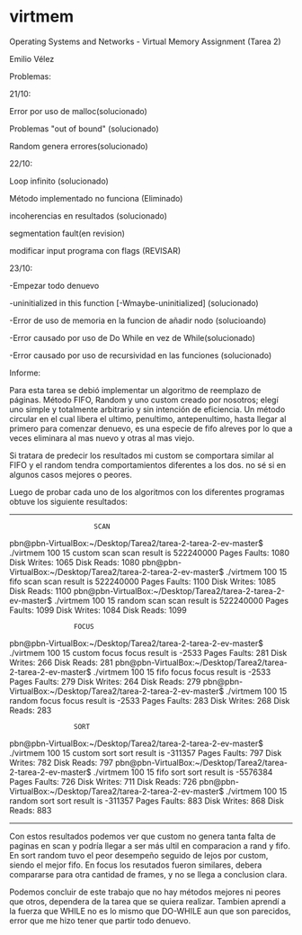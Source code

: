 # virtmem
Operating Systems and Networks - Virtual Memory Assignment (Tarea 2)

Emilio Vélez

Problemas:

21/10:

Error por uso de malloc(solucionado)

Problemas "out of bound" (solucionado)

Random genera errores(solucionado)

22/10:

Loop infinito (solucionado)

Método implementado no funciona (Eliminado)

incoherencias en resultados (solucionado)

segmentation fault(en revision)

modificar input programa con flags (REVISAR)

23/10:

-Empezar todo denuevo

-uninitialized in this function [-Wmaybe-uninitialized] (solucionado)

-Error de uso de memoria en la funcion de añadir nodo (solucioando)

-Error causado por uso de Do While en vez de While(solucionado)

-Error causado por uso de recursividad en las funciones (solucionado)

Informe:

Para esta tarea se debió implementar un algoritmo de reemplazo de páginas. Método FIFO, Random y uno custom creado por nosotros; elegí uno simple y totalmente arbitrario y sin intención de eficiencia. Un método circular en el cual libera el ultimo, penultimo, antepenultimo, hasta llegar al primero para comenzar denuevo, es una especie de fifo alreves por lo que a veces eliminara al mas nuevo y otras al mas viejo.

Si tratara de predecir los resultados mi custom se comportara similar al FIFO y el random tendra comportamientos diferentes a los dos. no sé si en algunos casos mejores o peores.

Luego de probar cada uno de los algoritmos con los diferentes programas obtuve los siguiente resultados:



------------------------------------------------------------------------------------------
				         SCAN
pbn@pbn-VirtualBox:~/Desktop/Tarea2/tarea-2-tarea-2-ev-master$ ./virtmem 100 15 custom scan
scan result is 522240000
Pages Faults: 1080
Disk Writes: 1065
Disk Reads: 1080
pbn@pbn-VirtualBox:~/Desktop/Tarea2/tarea-2-tarea-2-ev-master$ ./virtmem 100 15 fifo scan
scan result is 522240000
Pages Faults: 1100
Disk Writes: 1085
Disk Reads: 1100
pbn@pbn-VirtualBox:~/Desktop/Tarea2/tarea-2-tarea-2-ev-master$ ./virtmem 100 15 random scan
scan result is 522240000
Pages Faults: 1099
Disk Writes: 1084
Disk Reads: 1099





					FOCUS
pbn@pbn-VirtualBox:~/Desktop/Tarea2/tarea-2-tarea-2-ev-master$ ./virtmem 100 15 custom focus
focus result is -2533
Pages Faults: 281
Disk Writes: 266
Disk Reads: 281
pbn@pbn-VirtualBox:~/Desktop/Tarea2/tarea-2-tarea-2-ev-master$ ./virtmem 100 15 fifo focus
focus result is -2533
Pages Faults: 279
Disk Writes: 264
Disk Reads: 279
pbn@pbn-VirtualBox:~/Desktop/Tarea2/tarea-2-tarea-2-ev-master$ ./virtmem 100 15 random focus
focus result is -2533
Pages Faults: 283
Disk Writes: 268
Disk Reads: 283




					SORT

pbn@pbn-VirtualBox:~/Desktop/Tarea2/tarea-2-tarea-2-ev-master$ ./virtmem 100 15 custom sort
sort result is -311357
Pages Faults: 797
Disk Writes: 782
Disk Reads: 797
pbn@pbn-VirtualBox:~/Desktop/Tarea2/tarea-2-tarea-2-ev-master$ ./virtmem 100 15 fifo sort
sort result is -5576384
Pages Faults: 726
Disk Writes: 711
Disk Reads: 726
pbn@pbn-VirtualBox:~/Desktop/Tarea2/tarea-2-tarea-2-ev-master$ ./virtmem 100 15 random sort
sort result is -311357
Pages Faults: 883
Disk Writes: 868
Disk Reads: 883


--------------------------------------------------------------------------------------------

Con estos resultados podemos ver que custom no genera tanta falta de paginas en scan y podría llegar a ser más ultil en comparacion a rand y fifo.
En sort random tuvo el peor desempeño seguido de lejos por custom, siendo el mejor fifo.
En focus los resutados fueron similares, debera compararse para otra cantidad de frames, y no se llega a conclusion clara.

Podemos concluir de este trabajo que no hay métodos mejores ni peores que otros, dependera de la tarea que se quiera realizar. Tambien aprendí a la fuerza que WHILE no es lo mismo que DO-WHILE aun que son parecidos, error que me hizo tener que partir todo denuevo.

